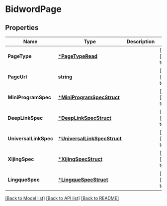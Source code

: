 # BidwordPage

## Properties
Name | Type | Description | Notes
------------ | ------------- | ------------- | -------------
**PageType** | [***PageTypeRead**](PageTypeRead.md) |  | [optional] [default to null]
**PageUrl** | **string** |  | [optional] [default to null]
**MiniProgramSpec** | [***MiniProgramSpecStruct**](mini_program_spec_struct.md) |  | [optional] [default to null]
**DeepLinkSpec** | [***DeepLinkSpecStruct**](deep_link_spec_struct.md) |  | [optional] [default to null]
**UniversalLinkSpec** | [***UniversalLinkSpecStruct**](universal_link_spec_struct.md) |  | [optional] [default to null]
**XijingSpec** | [***XijingSpecStruct**](xijing_spec_struct.md) |  | [optional] [default to null]
**LingqueSpec** | [***LingqueSpecStruct**](lingque_spec_struct.md) |  | [optional] [default to null]

[[Back to Model list]](../README.md#documentation-for-models) [[Back to API list]](../README.md#documentation-for-api-endpoints) [[Back to README]](../README.md)



